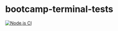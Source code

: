 # bootcamp-terminal-tests

[![Node.js CI](https://github.com/Given-coding/bootcamp-terminal-tests/actions/workflows/node.js.yml/badge.svg)](https://github.com/Given-coding/bootcamp-terminal-tests/actions/workflows/node.js.yml)

